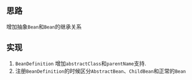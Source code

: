 ## 思路
增加抽象`Bean`和`Bean`的继承关系

## 实现
1. `BeanDefinition` 增加`abstractClass`和`parentName`支持.
2. 注册`BeanDefinition`的时候区分`AbstractBean`、`ChildBean`和正常的`Bean`

